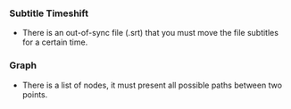 ### Subtitle Timeshift

- There is an out-of-sync file (.srt) that you must move the file subtitles for a certain time.


### Graph

- There is a list of nodes, it must present all possible paths between two points.
